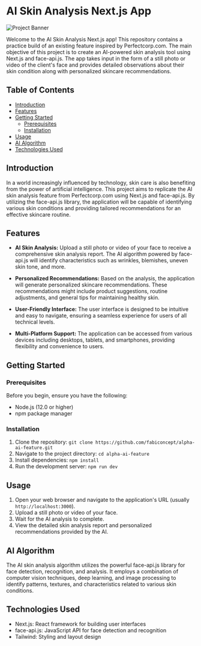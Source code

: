 # AI Skin Analysis Next.js App

![Project Banner](project_banner.png)

Welcome to the AI Skin Analysis Next.js app! This repository contains a practice build of an existing feature inspired by Perfectcorp.com. The main objective of this project is to create an AI-powered skin analysis tool using Next.js and face-api.js. The app takes input in the form of a still photo or video of the client's face and provides detailed observations about their skin condition along with personalized skincare recommendations.

## Table of Contents

- [Introduction](#introduction)
- [Features](#features)
- [Getting Started](#getting-started)
  - [Prerequisites](#prerequisites)
  - [Installation](#installation)
- [Usage](#usage)
- [AI Algorithm](#ai-algorithm)
- [Technologies Used](#technologies-used)

## Introduction

In a world increasingly influenced by technology, skin care is also benefiting from the power of artificial intelligence. This project aims to replicate the AI skin analysis feature from Perfectcorp.com using Next.js and face-api.js. By utilizing the face-api.js library, the application will be capable of identifying various skin conditions and providing tailored recommendations for an effective skincare routine.

## Features

- **AI Skin Analysis:** Upload a still photo or video of your face to receive a comprehensive skin analysis report. The AI algorithm powered by face-api.js will identify characteristics such as wrinkles, blemishes, uneven skin tone, and more.

- **Personalized Recommendations:** Based on the analysis, the application will generate personalized skincare recommendations. These recommendations might include product suggestions, routine adjustments, and general tips for maintaining healthy skin.

- **User-Friendly Interface:** The user interface is designed to be intuitive and easy to navigate, ensuring a seamless experience for users of all technical levels.

- **Multi-Platform Support:** The application can be accessed from various devices including desktops, tablets, and smartphones, providing flexibility and convenience to users.

## Getting Started

### Prerequisites

Before you begin, ensure you have the following:

- Node.js (12.0 or higher)
- npm package manager

### Installation

1. Clone the repository: `git clone https://github.com/fabiconcept/alpha-ai-feature.git`
2. Navigate to the project directory: `cd alpha-ai-feature`
3. Install dependencies: `npm install`
4. Run the development server: `npm run dev`

## Usage

1. Open your web browser and navigate to the application's URL (usually `http://localhost:3000`).
2. Upload a still photo or video of your face.
3. Wait for the AI analysis to complete.
4. View the detailed skin analysis report and personalized recommendations provided by the AI.

## AI Algorithm

The AI skin analysis algorithm utilizes the powerful face-api.js library for face detection, recognition, and analysis. It employs a combination of computer vision techniques, deep learning, and image processing to identify patterns, textures, and characteristics related to various skin conditions.

## Technologies Used

- Next.js: React framework for building user interfaces
- face-api.js: JavaScript API for face detection and recognition
- Tailwind: Styling and layout design